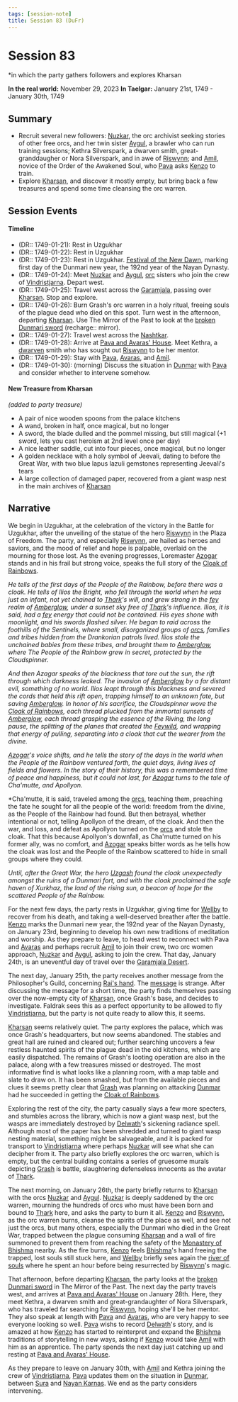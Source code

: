 ```yaml
---
tags: [session-note]
title: Session 83 (DuFr)
---
```


# Session 83
*in which the party gathers followers and explores Kharsan

**In the real world:** November 29, 2023
**In Taelgar:** January 21st, 1749 - January 30th, 1749
## Summary

- Recruit several new followers: [Nuzkar](<../../../people/orcs/nuzkar.md>), the orc archivist seeking stories of other free orcs, and her twin sister [Aygul](<../../../people/orcs/aygul.md>), a brawler who can run training sessions; Kethra Silverspark, a dwarven smith, great-granddaugher or Nora Silverspark, and in awe of [Riswynn](<../../../people/pcs/dunmar-fellowship/riswynn.md>); and [Amil](<../../../people/dunmari/amil.md>), novice of the Order of the Awakened Soul, who [Pava](<../../../people/dunmari/pava.md>) asks [Kenzo](<../../../people/pcs/dunmar-fellowship/kenzo.md>) to train.
- Explore [Kharsan](<../../../gazetteer/greater-dunmar/dunmari-basin/kharsan.md>), and discover it mostly empty, but bring back a few treasures and spend some time cleansing the orc warren.
## Session Events
#### Timeline 

- (DR:: 1749-01-21): Rest in Uzgukhar
- (DR:: 1749-01-22): Rest in Uzgukhar
- (DR:: 1749-01-23): Rest in Uzgukhar. [Festival of the New Dawn](<../../../time/holidays-and-festivals/dunmari-festivals/festival-of-the-new-dawn.md>), marking first day of the Dunmari new year, the 192nd year of the Nayan Dynasty.
- (DR:: 1749-01-24): Meet [Nuzkar](<../../../people/orcs/nuzkar.md>) and [Aygul](<../../../people/orcs/aygul.md>), [orc](<../../../species/children-of-the-embodied-gods/orcs/orcs.md>) sisters who join the crew of [Vindristjarna](<../../../things/ships/vindristjarna.md>). Depart west.
- (DR:: 1749-01-25): Travel west across the [Garamjala](<../../../gazetteer/greater-dunmar/garamjala-plateau/garamjala-desert.md>), passing over [Kharsan](<../../../gazetteer/greater-dunmar/dunmari-basin/kharsan.md>). Stop and explore.
- (DR:: 1749-01-26): Burn Grash's orc warren in a holy ritual, freeing souls of the plague dead who died on this spot. Turn west in the afternoon, departing [Kharsan](<../../../gazetteer/greater-dunmar/dunmari-basin/kharsan.md>). Use The Mirror of the Past to look at the [broken Dunmari sword](<../mirror-visions/broken-dunmari-sword-vision.md>) (recharge:: mirror).
- (DR:: 1749-01-27): Travel west across the [Nashtkar](<../../../gazetteer/greater-dunmar/dunmari-basin/nashtkar.md>).
- (DR:: 1749-01-28): Arrive at [Pava and Avaras' House](<../../../gazetteer/greater-dunmar/dunmari-basin/pava-and-avaras-house.md>). Meet Kethra, a [dwarven](<../../../species/children-of-the-embodied-gods/dwarves/dwarves.md>) smith who has sought out [Riswynn](<../../../people/pcs/dunmar-fellowship/riswynn.md>) to be her mentor.
- (DR:: 1749-01-29): Stay with [Pava](<../../../people/dunmari/pava.md>), [Avaras](<../../../people/dunmari/avaras.md>), and [Amil](<../../../people/dunmari/amil.md>).
- (DR:: 1749-01-30): (morning) Discuss the situation in [Dunmar](<../../../gazetteer/greater-dunmar/realms/dunmar/dunmar.md>) with [Pava](<../../../people/dunmari/pava.md>) and consider whether to intervene somehow. 
#### New Treasure from Kharsan
*(added to party treasure)*
- A pair of nice wooden spoons from the palace kitchens
- A wand, broken in half, once magical, but no longer
- A sword, the blade dulled and the pommel missing, but still magical (+1 sword, lets you cast heroism at 2nd level once per day)
- A nice leather saddle, cut into four pieces, once magical, but no longer
- A golden necklace with a holy symbol of Jeevali, dating to before the Great War, with two blue lapus lazuli gemstones representing Jeevali's tears 
- A large collection of damaged paper, recovered from a giant wasp nest in the main archives of [Kharsan](<../../../gazetteer/greater-dunmar/dunmari-basin/kharsan.md>)
## Narrative

We begin in Uzgukhar, at the celebration of the victory in the Battle for Uzgukhar, after the unveiling of the statue of the hero [Riswynn](<../../../people/pcs/dunmar-fellowship/riswynn.md>) in the Plaza of Freedom. The party, and especially [Riswynn](<../../../people/pcs/dunmar-fellowship/riswynn.md>), are hailed as heroes and saviors, and the mood of relief and hope is palpable, overlaid on the mourning for those lost. As the evening progresses, Loremaster [Azogar](<../../../people/orcs/azogar.md>) stands and in his frail but strong voice, speaks the full story of the [Cloak of Rainbows](<../../../things/artifacts-of-power/cloak-of-rainbows.md>). 

*He tells of the first days of the People of the Rainbow, before there was a cloak. He tells of Ilios the Bright, who fell through the world when he was just an infant, not yet chained to [Thark](<../../../cosmology/gods/embodied-gods/thark.md>)'s will, and grew strong in the [fey](<../../../species/children-of-the-divine/fey/fey.md>) realm of [Amberglow](<../../../cosmology/multiverse/echo-realms/feywild/amberglow.md>), under a sunset sky free of [Thark](<../../../cosmology/gods/embodied-gods/thark.md>)'s influence. Ilios, it is said, had a [fey](<../../../species/children-of-the-divine/fey/fey.md>) energy that could not be contained. His eyes shone with moonlight, and his swords flashed silver. He began to raid across the foothills of the Sentinels, where small, disorganized groups of [orcs](<../../../species/children-of-the-embodied-gods/orcs/orcs.md>), families and tribes hidden from the Drankorian patrols lived. Ilios stole the unchained babies from these tribes, and brought them to [Amberglow](<../../../cosmology/multiverse/echo-realms/feywild/amberglow.md>), where The People of the Rainbow grew in secret, protected by the Cloudspinner.* 

*And then Azagar speaks of the blackness that tore out the sun, the rift through which darkness leaked. The invasion of [Amberglow](<../../../cosmology/multiverse/echo-realms/feywild/amberglow.md>) by a far distant evil, something of no world. Ilios leapt through this blackness and severed
the cords that held this rift open, trapping himself to an unknown fate, but saving [Amberglow](<../../../cosmology/multiverse/echo-realms/feywild/amberglow.md>). In honor of his sacrifice, the Cloudspinner wove the [Cloak of Rainbows](<../../../things/artifacts-of-power/cloak-of-rainbows.md>), each thread plucked from the immortal sunsets of [Amberglow](<../../../cosmology/multiverse/echo-realms/feywild/amberglow.md>), each thread grasping the essence of the Riving, the long pause, the splitting of the planes that created the [Feywild](<../../../cosmology/multiverse/echo-realms/feywild/feywild.md>), and wrapping that energy of pulling, separating into a cloak that cut the wearer from the divine.*

*[Azogar](<../../../people/orcs/azogar.md>)'s voice shifts, and he tells the story of the days in the world when the People of the Rainbow ventured forth, the quiet days, living lives of fields and flowers. In the story of their history, this was a remembered time of peace and happiness, but it could not last, for [Azogar](<../../../people/orcs/azogar.md>) turns to the tale of Cha'mutte, and Apollyon.* 

*Cha'mutte, it is said, traveled among the [orcs](<../../../species/children-of-the-embodied-gods/orcs/orcs.md>), teaching them, preaching the fate he sought for all the people of the world: freedom from the divine, as the People of the Rainbow had found. But then betrayal, whether intentional or not, telling Apollyon of the dream, of the cloak. And then the war, and loss, and defeat as Apollyon turned on the [orcs](<../../../species/children-of-the-embodied-gods/orcs/orcs.md>) and stole the cloak. That this because Apollyon's downfall, as Cha'mutte turned on his former ally, was no comfort, and [Azogar](<../../../people/orcs/azogar.md>) speaks bitter words as he tells how the cloak was lost and the People of the Rainbow scattered to hide in small groups where they could. 

*Until, after the Great War, the hero [Uzgash](<../../../people/orcs/uzgash.md>) found the cloak unexpectedly amongst the ruins of a Dunmari fort, and with the cloak proclaimed the safe haven of Xurkhaz, the land of the rising sun, a beacon of hope for the scattered People of the Rainbow.* 

For the next few days, the party rests in Uzgukhar, giving time for [Wellby](<../../../people/pcs/dunmar-fellowship/wellby.md>) to recover from his death, and taking a well-deserved breather after the battle. [Kenzo](<../../../people/pcs/dunmar-fellowship/kenzo.md>) marks the Dunmari new year, the 192nd year of the Nayan Dynasty, on January 23rd, beginning to develop his own new traditions of meditation and worship. As they prepare to leave, to head west to reconnect with Pava and [Avaras](<../../../people/dunmari/avaras.md>) and perhaps recruit [Amil](<../../../people/dunmari/amil.md>) to join their crew, two orc women approach, [Nuzkar](<../../../people/orcs/nuzkar.md>) and [Aygul](<../../../people/orcs/aygul.md>), asking to join the crew. That day, January 24th, is an uneventful day of travel over the [Garamjala Desert](<../../../gazetteer/greater-dunmar/garamjala-plateau/garamjala-desert.md>). 

The next day, January 25th, the party receives another message from the Philosopher's Guild, concerning [Rai's hand](<../treasure/gifts-and-heirlooms/jade-piece-of-rai-s-hand.md>). The [message](<../letters-notes-and-tales/philosopher-s-information-concerning-rai-s-hand.md>) is strange. After discussing the message for a short time, the party finds themselves passing over the now-empty city of [Kharsan](<../../../gazetteer/greater-dunmar/dunmari-basin/kharsan.md>), once Grash's base, and decides to investigate. Faldrak sees this as a perfect opportunity to be allowed to fly [Vindristjarna](<../../../things/ships/vindristjarna.md>), but the party is not quite ready to allow this, it seems.

[Kharsan](<../../../gazetteer/greater-dunmar/dunmari-basin/kharsan.md>) seems relatively quiet. The party explores the palace, which was once Grash's headquarters, but now seems abandoned. The stables and great hall are ruined and cleared out; further searching uncovers a few restless haunted spirits of the plague dead in the old kitchens, which are easily dispatched. The remains of Grash's looting operation are also in the palace, along with a few treasures missed or destroyed. The most informative find is what looks like a planning room, with a map table and slate to draw on. It has been smashed, but from the available pieces and clues it seems pretty clear that [Grash](<../../../people/other-nonhumans/grash.md>) was planning on attacking [Dunmar](<../../../gazetteer/greater-dunmar/realms/dunmar/dunmar.md>) had he succeeded in getting the [Cloak of Rainbows](<../../../things/artifacts-of-power/cloak-of-rainbows.md>). 

Exploring the rest of the city, the party casually slays a few more specters, and stumbles across the library, which is now a giant wasp nest, but the wasps are immediately destroyed by [Delwath](<../../../people/pcs/dunmar-fellowship/delwath.md>)'s sickening radiance spell. Although most of the paper has been shredded and turned to giant wasp nesting material, something might be salvageable, and it is packed for transport to [Vindristjarna](<../../../things/ships/vindristjarna.md>) where perhaps [Nuzkar](<../../../people/orcs/nuzkar.md>) will see what she can decipher from it. The party also briefly explores the orc warren, which is empty, but the central building contains a series of gruesome murals depicting [Grash](<../../../people/other-nonhumans/grash.md>) is battle, slaughtering defenseless innocents as the avatar of [Thark](<../../../cosmology/gods/embodied-gods/thark.md>).   

The next morning, on January 26th, the party briefly returns to [Kharsan](<../../../gazetteer/greater-dunmar/dunmari-basin/kharsan.md>) with the orcs [Nuzkar](<../../../people/orcs/nuzkar.md>) and [Aygul](<../../../people/orcs/aygul.md>). [Nuzkar](<../../../people/orcs/nuzkar.md>) is deeply saddened by the orc warren, mourning the hundreds of orcs who must have been born and bound to [Thark](<../../../cosmology/gods/embodied-gods/thark.md>) here, and asks the party to burn it all. [Kenzo](<../../../people/pcs/dunmar-fellowship/kenzo.md>) and [Riswynn](<../../../people/pcs/dunmar-fellowship/riswynn.md>), as the orc warren burns, cleanse the spirits of the place as well, and see not just the orcs, but many others, especially the Dunmari who died in the Great War, trapped between the plague consuming [Kharsan](<../../../gazetteer/greater-dunmar/dunmari-basin/kharsan.md>) and a wall of fire summoned to prevent them from reaching the safety of the [Monastery of Bhishma](<../../../gazetteer/greater-dunmar/dunmari-basin/monastery-of-bhishma.md>) nearby. As the fire burns, [Kenzo](<../../../people/pcs/dunmar-fellowship/kenzo.md>) feels [Bhishma](<../../../cosmology/gods/incorporeal-gods/dunmari/bhishma.md>)'s hand freeing the trapped, lost souls still stuck here, and [Wellby](<../../../people/pcs/dunmar-fellowship/wellby.md>) briefly sees again the [river of souls](<../../../cosmology/multiverse/spiritual-realms/proximate-realms/land-of-the-dead.md>) where he spent an hour before being resurrected by [Riswynn](<../../../people/pcs/dunmar-fellowship/riswynn.md>)'s magic. 

That afternoon, before departing [Kharsan](<../../../gazetteer/greater-dunmar/dunmari-basin/kharsan.md>), the party looks at the [broken Dunmari sword](<../mirror-visions/broken-dunmari-sword-vision.md>) in The Mirror of the Past. The next day the party travels west, and arrives at [Pava and Avaras' House](<../../../gazetteer/greater-dunmar/dunmari-basin/pava-and-avaras-house.md>) on January 28th. Here, they meet Kethra, a dwarven smith and great-grandaughter of Nora Silverspark, who has traveled far searching for [Riswynn](<../../../people/pcs/dunmar-fellowship/riswynn.md>), hoping she'll be her mentor. They also speak at length with [Pava](<../../../people/dunmari/pava.md>) and [Avaras](<../../../people/dunmari/avaras.md>), who are very happy to see everyone looking so well. [Pava](<../../../people/dunmari/pava.md>) wishs to record [Delwath](<../../../people/pcs/dunmar-fellowship/delwath.md>)'s story, and is amazed at how [Kenzo](<../../../people/pcs/dunmar-fellowship/kenzo.md>) has started to reinterpret and expand the [Bhishma](<../../../cosmology/gods/incorporeal-gods/dunmari/bhishma.md>) traditions of storytelling in new ways, asking if [Kenzo](<../../../people/pcs/dunmar-fellowship/kenzo.md>) would take [Amil](<../../../people/dunmari/amil.md>) with him as an apprentice. The party spends the next day just catching up and resting at [Pava and Avaras' House](<../../../gazetteer/greater-dunmar/dunmari-basin/pava-and-avaras-house.md>).

As they prepare to leave on January 30th, with [Amil](<../../../people/dunmari/amil.md>) and Kethra joining the crew of [Vindristjarna](<../../../things/ships/vindristjarna.md>), [Pava](<../../../people/dunmari/pava.md>) updates them on the situation in [Dunmar](<../../../gazetteer/greater-dunmar/realms/dunmar/dunmar.md>), between [Sura](<../../../people/dunmari/sura.md>) and [Nayan Karnas](<../../../people/dunmari/nayan-karnas.md>). We end as the party considers intervening. 
